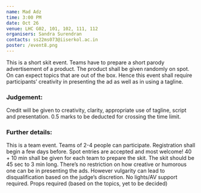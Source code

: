 ```yaml
---
name: Mad Adz
time: 3:00 PM
date: Oct 26
venue: LHC G02, 101, 102, 111, 112
organisers: Sandra Surendran
contacts: ss22ms073@iiserkol.ac.in
poster: /event8.png
---
```


This is a short skit event. Teams have to prepare a short parody advertisement of a product.
The product shall be given randomly on spot. On can expect topics that are out of the box.
Hence this event shall require participants’ creativity in presenting the ad as well as in using
a tagline.
### Judgement: 
Credit will be given to creativity, clarity, appropriate use of tagline, script and
presentation. 0.5 marks to be deducted for crossing the time limit.
### Further details: 
This is a team event. Teams of 2-4 people can participate. Registration shall
begin a few days before. Spot entries are accepted and most welcome! 40 + 10 min shall be
given for each team to prepare the skit. The skit should be 45 sec to 3 min long. There’s no
restriction on how creative or humorous one can be in presenting the ads. However vulgarity
can lead to disqualification based on the judge’s discretion.
No lights/AV support required. Props required (based on the topics, yet to be decided)
